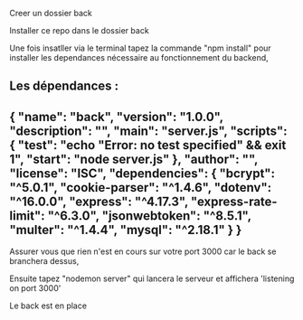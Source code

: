 Creer un dossier back 

Installer ce repo dans le dossier back

Une fois insatller via le terminal tapez la commande "npm install" pour installer les dependances nécessaire au fonctionnement du backend,

Les dépendances :
-----------------------------------------------------------
{
  "name": "back",
  "version": "1.0.0",
  "description": "",
  "main": "server.js",
  "scripts": {
    "test": "echo \"Error: no test specified\" && exit 1",
    "start": "node server.js"
  },
  "author": "",
  "license": "ISC",
  "dependencies": {
    "bcrypt": "^5.0.1",
    "cookie-parser": "^1.4.6",
    "dotenv": "^16.0.0",
    "express": "^4.17.3",
    "express-rate-limit": "^6.3.0",
    "jsonwebtoken": "^8.5.1",
    "multer": "^1.4.4",
    "mysql": "^2.18.1"
  }
}
-----------------------------------------------------------

Assurer vous que rien n'est en cours sur votre port 3000 car le back se branchera dessus,

Ensuite tapez "nodemon server" qui lancera le serveur et affichera 'listening on port 3000'

Le back est en place

